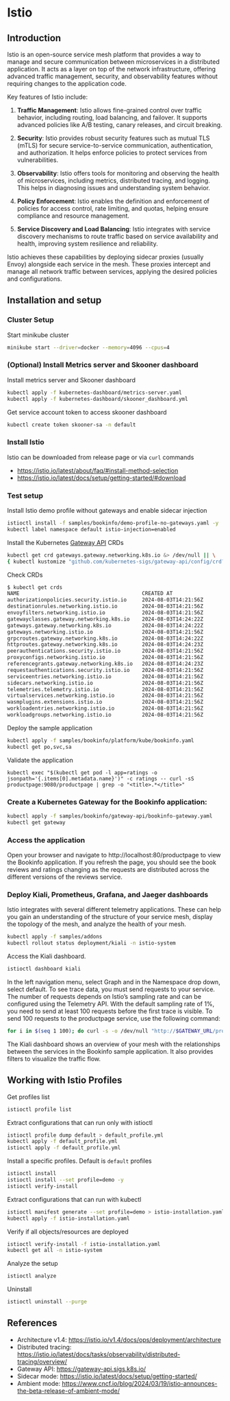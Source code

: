 # Istio

## Introduction
Istio is an open-source service mesh platform that provides a way to manage and secure communication between microservices in a distributed application. It acts as a layer on top of the network infrastructure, offering advanced traffic management, security, and observability features without requiring changes to the application code.

Key features of Istio include:

1. **Traffic Management**: Istio allows fine-grained control over traffic behavior, including routing, load balancing, and failover. It supports advanced policies like A/B testing, canary releases, and circuit breaking.

2. **Security**: Istio provides robust security features such as mutual TLS (mTLS) for secure service-to-service communication, authentication, and authorization. It helps enforce policies to protect services from vulnerabilities.

3. **Observability**: Istio offers tools for monitoring and observing the health of microservices, including metrics, distributed tracing, and logging. This helps in diagnosing issues and understanding system behavior.

4. **Policy Enforcement**: Istio enables the definition and enforcement of policies for access control, rate limiting, and quotas, helping ensure compliance and resource management.

5. **Service Discovery and Load Balancing**: Istio integrates with service discovery mechanisms to route traffic based on service availability and health, improving system resilience and reliability.

Istio achieves these capabilities by deploying sidecar proxies (usually Envoy) alongside each service in the mesh. These proxies intercept and manage all network traffic between services, applying the desired policies and configurations.

## Installation and setup

### Cluster Setup
Start minikube cluster
```sh
minikube start --driver=docker --memory=4096 --cpus=4
```
### (Optional) Install Metrics server and Skooner dashboard
Install metrics server and Skooner dashboard
```sh
kubectl apply -f kubernetes-dashboard/metrics-server.yaml
kubectl apply -f kubernetes-dashboard/skooner_dashboard.yml
```
Get service account token to access skooner dashboard
```sh
kubectl create token skooner-sa -n default
```

### Install Istio
Istio can be downloaded from release page or via `curl` commands
- https://istio.io/latest/about/faq/#install-method-selection
- https://istio.io/latest/docs/setup/getting-started/#download

### Test setup
Install Istio demo profile without gateways and enable sidecar injection
```sh
istioctl install -f samples/bookinfo/demo-profile-no-gateways.yaml -y
kubectl label namespace default istio-injection=enabled
```
Install the Kubernetes [Gateway API](https://gateway-api.sigs.k8s.io/) CRDs
```sh
kubectl get crd gateways.gateway.networking.k8s.io &> /dev/null || \
{ kubectl kustomize "github.com/kubernetes-sigs/gateway-api/config/crd?ref=v1.1.0" | kubectl apply -f -; }
```
Check CRDs
```sh
$ kubectl get crds
NAME                                        CREATED AT
authorizationpolicies.security.istio.io     2024-08-03T14:21:56Z
destinationrules.networking.istio.io        2024-08-03T14:21:56Z
envoyfilters.networking.istio.io            2024-08-03T14:21:56Z
gatewayclasses.gateway.networking.k8s.io    2024-08-03T14:24:22Z
gateways.gateway.networking.k8s.io          2024-08-03T14:24:22Z
gateways.networking.istio.io                2024-08-03T14:21:56Z
grpcroutes.gateway.networking.k8s.io        2024-08-03T14:24:22Z
httproutes.gateway.networking.k8s.io        2024-08-03T14:24:23Z
peerauthentications.security.istio.io       2024-08-03T14:21:56Z
proxyconfigs.networking.istio.io            2024-08-03T14:21:56Z
referencegrants.gateway.networking.k8s.io   2024-08-03T14:24:23Z
requestauthentications.security.istio.io    2024-08-03T14:21:56Z
serviceentries.networking.istio.io          2024-08-03T14:21:56Z
sidecars.networking.istio.io                2024-08-03T14:21:56Z
telemetries.telemetry.istio.io              2024-08-03T14:21:56Z
virtualservices.networking.istio.io         2024-08-03T14:21:56Z
wasmplugins.extensions.istio.io             2024-08-03T14:21:56Z
workloadentries.networking.istio.io         2024-08-03T14:21:56Z
workloadgroups.networking.istio.io          2024-08-03T14:21:56Z
```
Deploy the sample application
```sh
kubectl apply -f samples/bookinfo/platform/kube/bookinfo.yaml
kubectl get po,svc,sa
```
Validate the application
```
kubectl exec "$(kubectl get pod -l app=ratings -o jsonpath='{.items[0].metadata.name}')" -c ratings -- curl -sS productpage:9080/productpage | grep -o "<title>.*</title>"
```
### Create a Kubernetes Gateway for the Bookinfo application:
```sh
kubectl apply -f samples/bookinfo/gateway-api/bookinfo-gateway.yaml
kubectl get gateway
```
### Access the application
Open your browser and navigate to http://localhost:80/productpage to view the Bookinfo application.
If you refresh the page, you should see the book reviews and ratings changing as the requests are distributed across the different versions of the reviews service.

### Deploy Kiali, Prometheus, Grafana, and Jaeger dashboards
Istio integrates with several different telemetry applications. These can help you gain an understanding of the structure of your service mesh, display the topology of the mesh, and analyze the health of your mesh.
```sh
kubectl apply -f samples/addons
kubectl rollout status deployment/kiali -n istio-system
```
Access the Kiali dashboard.
```sh
istioctl dashboard kiali
```
In the left navigation menu, select Graph and in the Namespace drop down, select default.
To see trace data, you must send requests to your service. The number of requests depends on Istio’s sampling rate and can be configured using the Telemetry API. With the default sampling rate of 1%, you need to send at least 100 requests before the first trace is visible. To send 100 requests to the productpage service, use the following command:
```sh
for i in $(seq 1 100); do curl -s -o /dev/null "http://$GATEWAY_URL/productpage"; done
```
The Kiali dashboard shows an overview of your mesh with the relationships between the services in the Bookinfo sample application. It also provides filters to visualize the traffic flow.

## Working with Istio Profiles
Get profiles list
```sh
istioctl profile list
```
Extract configurations that can run only with istioctl
```sh
istioctl profile dump default > default_profile.yml 
kubectl apply -f default_profile.yml
istioctl apply -f default_profile.yml
```
Install a specific profiles. Default is `default` profiles
```sh
istioctl install 
istioctl install --set profile=demo -y
istioctl verify-install
```
Extract configurations that can run with kubectl
```sh
istioctl manifest generate --set profile=demo > istio-installation.yaml
kubectl apply -f istio-installation.yaml
```
Verify  if all objects/resources are deployed
```sh
istioctl verify-install -f istio-installation.yaml
kubectl get all -n istio-system
```
Analyze the setup
```sh
istioctl analyze
```
Uninstall
```sh
istioctl uninstall --purge
```
## References
- Architecture v1.4: https://istio.io/v1.4/docs/ops/deployment/architecture
- Distributed tracing: https://istio.io/latest/docs/tasks/observability/distributed-tracing/overview/
- Gateway API: https://gateway-api.sigs.k8s.io/
- Sidecar mode: https://istio.io/latest/docs/setup/getting-started/
- Ambient mode: https://www.cncf.io/blog/2024/03/19/istio-announces-the-beta-release-of-ambient-mode/
